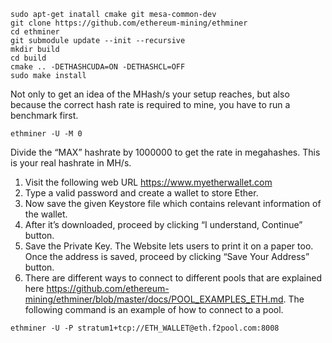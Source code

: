 ```
sudo apt-get inatall cmake git mesa-common-dev
git clone https://github.com/ethereum-mining/ethminer
cd ethminer
git submodule update --init --recursive
mkdir build
cd build
cmake .. -DETHASHCUDA=ON -DETHASHCL=OFF
sudo make install
```

Not only to get an idea of the MHash/s your setup reaches, but also because the correct hash rate is required to mine,
you have to run a benchmark first.
```
ethminer -U -M 0
```
Divide the “MAX” hashrate by 1000000 to get the rate in megahashes. This is your real hashrate in MH/s.

1. Visit the following web URL https://www.myetherwallet.com
2. Type a valid password and create a wallet to store Ether.
3. Now save the given Keystore file which contains relevant information of the wallet.
4. After it’s downloaded, proceed by clicking “I understand, Continue” button.
5. Save the Private Key. The Website lets users to print it on a paper too. Once the address is saved, proceed by
clicking “Save Your Address” button.
6. There are different ways to connect to different pools that are explained here https://github.com/ethereum-mining/ethminer/blob/master/docs/POOL_EXAMPLES_ETH.md.
The following command is an example of how to connect to a pool.
```
ethminer -U -P stratum1+tcp://ETH_WALLET@eth.f2pool.com:8008
```
